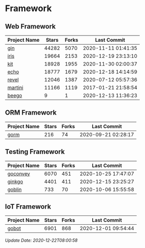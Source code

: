 # Framework

## Web Framework
| Project Name | Stars | Forks | Last Commit |
| ------------ | ----- | ----- | ----------- |
| [gin](https://github.com/gin-gonic/gin) | 44282 | 5070 | 2020-11-11 01:41:35 |
| [iris](https://github.com/kataras/iris) | 19664 | 2153 | 2020-12-19 23:13:10 |
| [kit](https://github.com/go-kit/kit) | 18928 | 1955 | 2020-11-30 02:00:37 |
| [echo](https://github.com/labstack/echo) | 18777 | 1679 | 2020-12-18 14:14:59 |
| [revel](https://github.com/revel/revel) | 12046 | 1387 | 2020-07-12 05:57:36 |
| [martini](https://github.com/go-martini/martini) | 11166 | 1119 | 2017-01-21 21:58:54 |
| [beego](https://github.com/astaxie/beego) | 9 | 1 | 2020-12-13 11:36:23 |

## ORM Framework
| Project Name | Stars | Forks | Last Commit |
| ------------ | ----- | ----- | ----------- |
| [gorm](https://github.com/jinzhu/gorm) | 216 | 74 | 2020-09-21 02:28:17 |

## Testing Framework
| Project Name | Stars | Forks | Last Commit |
| ------------ | ----- | ----- | ----------- |
| [goconvey](https://github.com/smartystreets/goconvey) | 6070 | 451 | 2020-10-25 17:47:07 |
| [ginkgo](https://github.com/onsi/ginkgo) | 4401 | 411 | 2020-12-15 23:25:27 |
| [goblin](https://github.com/franela/goblin) | 733 | 70 | 2020-10-06 15:55:58 |

## IoT Framework
| Project Name | Stars | Forks | Last Commit |
| ------------ | ----- | ----- | ----------- |
| [gobot](https://github.com/hybridgroup/gobot) | 6901 | 868 | 2020-12-01 09:54:44 |

*Update Date: 2020-12-22T08:00:58*
